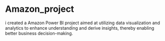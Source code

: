 # Amazon_project
i created a Amazon Power BI project aimed at utilizing data visualization and analytics to enhance understanding and derive insights, thereby enabling better business decision-making.
